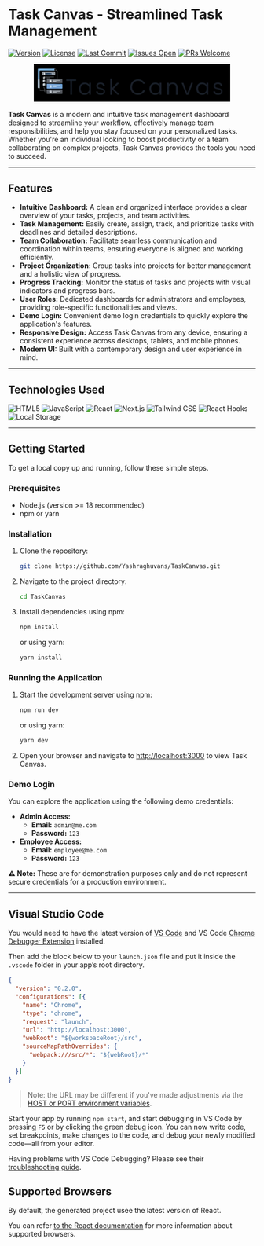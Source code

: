 # Task Canvas - Streamlined Task Management

[![Version](https://img.shields.io/badge/version-1.0.0-blue.svg?style=flat-square)](https://semver.org)
[![License](https://img.shields.io/badge/license-MIT-green.svg?style=flat-square)](https://opensource.org/licenses/MIT)
[![Last Commit](https://img.shields.io/github/last-commit/Yashraghuvans/TaskCanvas.svg?style=flat-square)](https://github.com/Yashraghuvans/TaskCanvas/commits/main)
[![Issues Open](https://img.shields.io/github/issues/Yashraghuvans/TaskCanvas.svg?style=flat-square)](https://github.com/Yashraghuvans/TaskCanvas/issues)
[![PRs Welcome](https://img.shields.io/badge/PRs-welcome-brightgreen.svg?style=flat-square)](https://github.com/Yashraghuvans/TaskCanvas/pulls)

<p align="center">
  <img src="https://github.com/Yashraghuvans/TaskCanvas/blob/main/public/cover.png" alt="Task Canvas Logo" width="400">
</p>

**Task Canvas** is a modern and intuitive task management dashboard designed to streamline your workflow, effectively manage team responsibilities, and help you stay focused on your personalized tasks. Whether you're an individual looking to boost productivity or a team collaborating on complex projects, Task Canvas provides the tools you need to succeed.

---

## Features

* **Intuitive Dashboard:** A clean and organized interface provides a clear overview of your tasks, projects, and team activities.
* **Task Management:** Easily create, assign, track, and prioritize tasks with deadlines and detailed descriptions.
* **Team Collaboration:** Facilitate seamless communication and coordination within teams, ensuring everyone is aligned and working efficiently.
* **Project Organization:** Group tasks into projects for better management and a holistic view of progress.
* **Progress Tracking:** Monitor the status of tasks and projects with visual indicators and progress bars.
* **User Roles:** Dedicated dashboards for administrators and employees, providing role-specific functionalities and views.
* **Demo Login:** Convenient demo login credentials to quickly explore the application's features.
* **Responsive Design:** Access Task Canvas from any device, ensuring a consistent experience across desktops, tablets, and mobile phones.
* **Modern UI:** Built with a contemporary design and user experience in mind.

---

## Technologies Used

![HTML5](https://img.shields.io/badge/HTML5-E34F26?style=for-the-badge&logo=html5&logoColor=white)
![JavaScript](https://img.shields.io/badge/JavaScript-F7DF1E?style=for-the-badge&logo=javascript&logoColor=black)
![React](https://img.shields.io/badge/React-20232A?style=for-the-badge&logo=react&logoColor=61DAFB)
![Next.js](https://img.shields.io/badge/Next.js-black?style=for-the-badge&logo=next.js&logoColor=white)
![Tailwind CSS](https://img.shields.io/badge/Tailwind_CSS-38B2AC?style=for-the-badge&logo=tailwind-css&logoColor=white)
![React Hooks](https://img.shields.io/badge/React_Hooks-61DAFB?style=for-the-badge&logo=react&logoColor=white)
![Local Storage](https://img.shields.io/badge/Local_Storage-F5E050?style=for-the-badge&logo=javascript&logoColor=black)

---

## Getting Started

To get a local copy up and running, follow these simple steps.

### Prerequisites

* Node.js (version >= 18 recommended)
* npm or yarn

### Installation

1.  Clone the repository:
    ```sh
    git clone https://github.com/Yashraghuvans/TaskCanvas.git
    ```
2.  Navigate to the project directory:
    ```sh
    cd TaskCanvas
    ```
3.  Install dependencies using npm:
    ```sh
    npm install
    ```
    or using yarn:
    ```sh
    yarn install
    ```

### Running the Application

1.  Start the development server using npm:
    ```sh
    npm run dev
    ```
    or using yarn:
    ```sh
    yarn dev
    ```
2.  Open your browser and navigate to [http://localhost:3000](http://localhost:3000) to view Task Canvas.

### Demo Login

You can explore the application using the following demo credentials:

* **Admin Access:**
    * **Email:** `admin@me.com`
    * **Password:** `123`
* **Employee Access:**
    * **Email:** `employee@me.com`
    * **Password:** `123`

**⚠️ Note:** These are for demonstration purposes only and do not represent secure credentials for a production environment.

---

## Visual Studio Code 

You would need to have the latest version of [VS Code](https://code.visualstudio.com) and VS Code [Chrome Debugger Extension](https://marketplace.visualstudio.com/items?itemName=msjsdiag.debugger-for-chrome) installed.

Then add the block below to your `launch.json` file and put it inside the `.vscode` folder in your app’s root directory.

```json
{
  "version": "0.2.0",
  "configurations": [{
    "name": "Chrome",
    "type": "chrome",
    "request": "launch",
    "url": "http://localhost:3000",
    "webRoot": "${workspaceRoot}/src",
    "sourceMapPathOverrides": {
      "webpack:///src/*": "${webRoot}/*"
    }
  }]
}
```
>Note: the URL may be different if you've made adjustments via the [HOST or PORT environment variables](#advanced-configuration).

Start your app by running `npm start`, and start debugging in VS Code by pressing `F5` or by clicking the green debug icon. You can now write code, set breakpoints, make changes to the code, and debug your newly modified code—all from your editor.

Having problems with VS Code Debugging? Please see their [troubleshooting guide](https://github.com/Microsoft/vscode-chrome-debug/blob/master/README.md#troubleshooting).


## Supported Browsers

By default, the generated project usee the latest version of React.

You can refer [to the React documentation](https://react.dev/learn) for more information about supported browsers.
